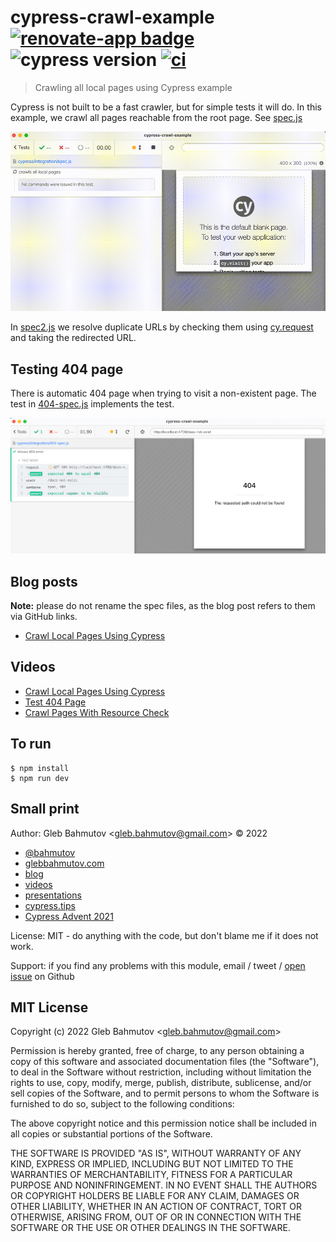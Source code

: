# cypress-crawl-example [![renovate-app badge][renovate-badge]][renovate-app] ![cypress version](https://img.shields.io/badge/cypress-9.6.1-brightgreen) [![ci](https://github.com/bahmutov/cypress-crawl-example/actions/workflows/ci.yml/badge.svg?branch=main)](https://github.com/bahmutov/cypress-crawl-example/actions/workflows/ci.yml)

> Crawling all local pages using Cypress example

Cypress is not built to be a fast crawler, but for simple tests it will do. In this example, we crawl all pages reachable from the root page. See [spec.js](./cypress/integration/spec.js)

![Crawling local pages](./images/crawl.gif)

In [spec2.js](./cypress/integration/spec2.js) we resolve duplicate URLs by checking them using [cy.request](https://on.cypress.io/request) and taking the redirected URL.

## Testing 404 page

There is automatic 404 page when trying to visit a non-existent page. The test in [404-spec.js](./cypress/integration/404-spec.js) implements the test.

![404 spec](./images/404-spec.png)

## Blog posts

**Note:** please do not rename the spec files, as the blog post refers to them via GitHub links.

- [Crawl Local Pages Using Cypress](https://glebbahmutov.com/blog/crawl-using-cypress/)

## Videos

- [Crawl Local Pages Using Cypress](https://youtu.be/FDNeiwKWdb4)
- [Test 404 Page](https://youtu.be/0OfILKbqbsg)
- [Crawl Pages With Resource Check](https://www.youtube.com/watch?v=h7taQNvj0Cs)

## To run

```
$ npm install
$ npm run dev
```

## Small print

Author: Gleb Bahmutov &lt;gleb.bahmutov@gmail.com&gt; &copy; 2022

- [@bahmutov](https://twitter.com/bahmutov)
- [glebbahmutov.com](https://glebbahmutov.com)
- [blog](https://glebbahmutov.com/blog)
- [videos](https://www.youtube.com/glebbahmutov)
- [presentations](https://slides.com/bahmutov)
- [cypress.tips](https://cypress.tips)
- [Cypress Advent 2021](https://cypresstips.substack.com/)

License: MIT - do anything with the code, but don't blame me if it does not work.

Support: if you find any problems with this module, email / tweet /
[open issue](https://github.com/bahmutov/cypress-crawl-example/issues) on Github

## MIT License

Copyright (c) 2022 Gleb Bahmutov &lt;gleb.bahmutov@gmail.com&gt;

Permission is hereby granted, free of charge, to any person
obtaining a copy of this software and associated documentation
files (the "Software"), to deal in the Software without
restriction, including without limitation the rights to use,
copy, modify, merge, publish, distribute, sublicense, and/or sell
copies of the Software, and to permit persons to whom the
Software is furnished to do so, subject to the following
conditions:

The above copyright notice and this permission notice shall be
included in all copies or substantial portions of the Software.

THE SOFTWARE IS PROVIDED "AS IS", WITHOUT WARRANTY OF ANY KIND,
EXPRESS OR IMPLIED, INCLUDING BUT NOT LIMITED TO THE WARRANTIES
OF MERCHANTABILITY, FITNESS FOR A PARTICULAR PURPOSE AND
NONINFRINGEMENT. IN NO EVENT SHALL THE AUTHORS OR COPYRIGHT
HOLDERS BE LIABLE FOR ANY CLAIM, DAMAGES OR OTHER LIABILITY,
WHETHER IN AN ACTION OF CONTRACT, TORT OR OTHERWISE, ARISING
FROM, OUT OF OR IN CONNECTION WITH THE SOFTWARE OR THE USE OR
OTHER DEALINGS IN THE SOFTWARE.

[renovate-badge]: https://img.shields.io/badge/renovate-app-blue.svg
[renovate-app]: https://renovateapp.com/

